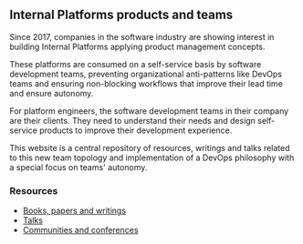 ## Internal Platforms products and teams

Since 2017, companies in the software industry are showing interest in building Internal Platforms applying product management concepts.

These platforms are consumed on a self-service basis by software development teams, preventing organizational anti-patterns like DevOps teams and ensuring non-blocking workflows that improve their lead time and ensure autonomy.

For platform engineers, the software development teams in their company are their clients. They need to understand their needs and design self-service products to improve their development experience.

This website is a central repository of resources, writings and talks related to this new team topology and implementation of a DevOps philosophy with a special focus on teams' autonomy.

### Resources

* [Books, papers and writings](/writings.md)
* [Talks](/talks.md)
* [Communities and conferences](/communities.md)

